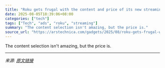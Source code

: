 ```yaml
---
title: "Roku gets frugal with the content and price of its new streaming service"
date: 2025-08-05T18:39:06+08:00
categories: ["tech"]
tags: ["Tech", "ads", "roku", "streaming"]
summary: "The content selection isn't amazing, but the price is."
source_url: "https://arstechnica.com/gadgets/2025/08/roku-gets-frugal-with-the-content-and-price-of-its-new-streaming-service/"
---
```


The content selection isn't amazing, but the price is.

---

*来源: [原文链接](https://arstechnica.com/gadgets/2025/08/roku-gets-frugal-with-the-content-and-price-of-its-new-streaming-service/)*
